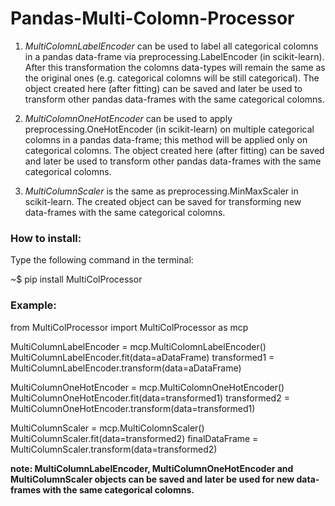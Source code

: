 # Pandas-Multi-Colomn-Processor

1. *MultiColomnLabelEncoder* can be used to label all categorical colomns in a pandas data-frame via preprocessing.LabelEncoder (in scikit-learn). After this transformation the colomns data-types will remain the same as the original ones (e.g. categorical colomns will be still categorical). The object created here (after fitting) can be saved and later be used to transform other pandas data-frames with the same categorical colomns.

2. *MultiColomnOneHotEncoder* can be used to apply preprocessing.OneHotEncoder (in scikit-learn) on multiple categorical colomns in a pandas data-frame; this method will be applied only on categorical colomns. The object created here (after fitting) can be saved and later be used to transform other pandas data-frames with the same categorical colomns.

3. *MultiColumnScaler* is the same as preprocessing.MinMaxScaler in scikit-learn. The created object can be saved for transforming new data-frames with the same categorical colomns.


### How to install:
Type the following command in the terminal:

~$ pip install MultiColProcessor

### Example:
from MultiColProcessor import MultiColProcessor as mcp

MultiColumnLabelEncoder = mcp.MultiColomnLabelEncoder()
MultiColumnLabelEncoder.fit(data=aDataFrame)
transformed1 = MultiColumnLabelEncoder.transform(data=aDataFrame)
 
MultiColumnOneHotEncoder = mcp.MultiColomnOneHotEncoder()
MultiColumnOneHotEncoder.fit(data=transformed1)
transformed2 = MultiColumnOneHotEncoder.transform(data=transformed1)
 
MultiColumnScaler = mcp.MultiColomnScaler()
MultiColumnScaler.fit(data=transformed2)
finalDataFrame = MultiColumnScaler.transform(data=transformed2)

**note: MultiColumnLabelEncoder, MultiColumnOneHotEncoder and MultiColumnScaler objects can be saved and later be used for new data-frames with the same categorical colomns.**

